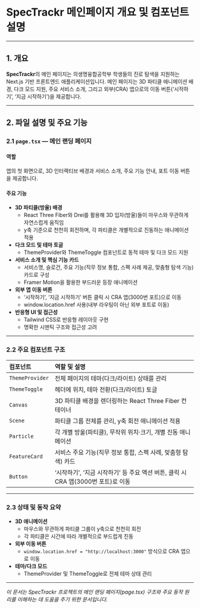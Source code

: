 # SpecTrackr 메인페이지 개요 및 컴포넌트 설명


---

## 1. 개요

**SpecTrackr**의 메인 페이지는 의생명융합공학부 학생들의 진로 탐색을 지원하는 Next.js 기반 프론트엔드 애플리케이션입니다.
메인 페이지는 3D 파티클 애니메이션 배경, 다크 모드 지원, 주요 서비스 소개, 그리고 외부(CRA) 앱으로의 이동 버튼(‘시작하기’, ‘지금 시작하기’)을 제공합니다.

---

## 2. 파일 설명 및 주요 기능

### 2.1 `page.tsx` — 메인 랜딩 페이지

#### 역할

앱의 첫 화면으로, 3D 인터랙티브 배경과 서비스 소개, 주요 기능 안내, 포트 이동 버튼을 제공합니다.

#### 주요 기능

- **3D 파티클(방울) 배경**
    - React Three Fiber와 Drei를 활용해 3D 입자(방울)들이 마우스와 무관하게 자연스럽게 움직임
    - y축 기준으로 천천히 회전하며, 각 파티클은 개별적으로 진동하는 애니메이션 적용
- **다크 모드 및 테마 토글**
    - ThemeProvider와 ThemeToggle 컴포넌트로 동적 테마 및 다크 모드 지원
- **서비스 소개 및 핵심 기능 카드**
    - 서비스명, 슬로건, 주요 기능(직무 정보 통합, 스펙 사례 제공, 맞춤형 탐색 기능) 카드로 구성
    - Framer Motion을 활용한 부드러운 등장 애니메이션
- **외부 앱 이동 버튼**
    - ‘시작하기’, ‘지금 시작하기’ 버튼 클릭 시 CRA 앱(3000번 포트)으로 이동
    - window.location.href 사용(내부 라우팅이 아닌 외부 포트로 이동)
- **반응형 UI 및 접근성**
    - Tailwind CSS로 반응형 레이아웃 구현
    - 명확한 시맨틱 구조와 접근성 고려

---

### 2.2 주요 컴포넌트 구조

| 컴포넌트 | 역할 및 설명 |
| :-- | :-- |
| `ThemeProvider` | 전체 페이지의 테마(다크/라이트) 상태를 관리 |
| `ThemeToggle` | 헤더에 위치, 테마 전환(다크/라이트) 토글 |
| `Canvas` | 3D 파티클 배경을 렌더링하는 React Three Fiber 컨테이너 |
| `Scene` | 파티클 그룹 전체를 관리, y축 회전 애니메이션 적용 |
| `Particle` | 각 개별 방울(파티클), 무작위 위치·크기, 개별 진동 애니메이션 |
| `FeatureCard` | 서비스 주요 기능(직무 정보 통합, 스펙 사례, 맞춤형 탐색) 카드 |
| `Button` | ‘시작하기’, ‘지금 시작하기’ 등 주요 액션 버튼, 클릭 시 CRA 앱(3000번 포트)로 이동 |


---

### 2.3 상태 및 동작 요약

- **3D 애니메이션**
    - 마우스와 무관하게 파티클 그룹이 y축으로 천천히 회전
    - 각 파티클은 시간에 따라 개별적으로 부드럽게 진동
- **외부 이동 버튼**
    - `window.location.href = "http://localhost:3000"` 방식으로 CRA 앱으로 이동
- **테마/다크 모드**
    - ThemeProvider 및 ThemeToggle로 전체 테마 상태 관리

---

*이 문서는 SpecTrackr 프로젝트의 메인 랜딩 페이지(page.tsx) 구조와 주요 동작 원리를 이해하는 데 도움을 주기 위한 문서입니다.*


